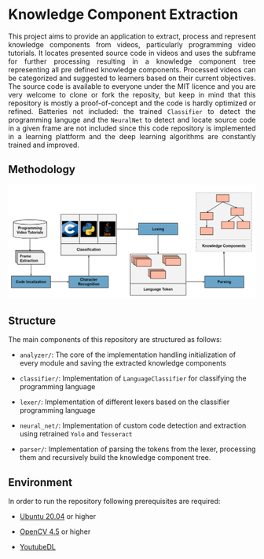 # Knowledge Component Extraction

<div align="justify" >
This project aims to provide an application to extract, process and represent knowledge components from videos, particularly programming video tutorials. It locates presented source code in videos and uses the subframe for further processing resulting in a knowledge component tree representing all pre defined knowledge components. Processed videos can be categorized and suggested to learners based on their current objectives.
The source code is available to everyone under the MIT licence and you are very welcome to clone or fork the reposity, but keep in mind that this repository is mostly a proof-of-concept and the code is hardly optimized or refined.
Batteries not included: the trained <code>Classifier</code> to detect the programming languge and the <code>NeuralNet</code> to detect and locate source code in a given frame are not included since this code repository is implemented in a learning plattform and the deep learning algorithms are constantly trained and improved.
</div>

## Methodology
<img src="./misc/methodology.png">

## Structure

The main components of this repository are structured as follows:

* `analyzer/`: The core of the implementation handling initialization of every module and saving
    the extracted knowledge components

* `classifier/`: Implementation of `LanguageClassifier` for classifying the programming language

* `lexer/`: Implementation of different lexers based on the classifier programming language

* `neural_net/`: Implementation of custom code detection and extraction using retrained
    `Yolo` and `Tesseract`

* `parser/`: Implementation of parsing the tokens from the lexer, processing them and recursively build
    the knowledge component tree.

## Environment
In order to run the repository following prerequisites are required:
* [Ubuntu 20.04](https://releases.ubuntu.com/20.04/) or higher

* [OpenCV 4.5](https://opencv.org/) or higher

* [YoutubeDL](https://youtube-dl.org/)


